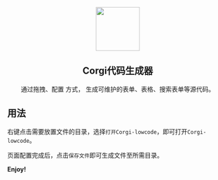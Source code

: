 <p align="center">
  <img src="https://corgi-icode.netlify.app/logo.png" width="100" align="center"></img>

  <h2 align="center">Corgi代码生成器</h2>

  <p align="center">通过拖拽、配置 方式， 生成可维护的表单、表格、搜索表单等源代码。</p>
</p>

## 用法

右键点击需要放置文件的目录，选择`打开Corgi-lowcode`，即可打开`Corgi-lowcode`。

页面配置完成后，点击`保存文件`即可生成文件至所需目录。

**Enjoy!**